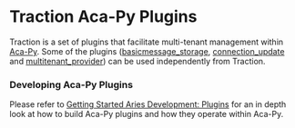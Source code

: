 # Traction Aca-Py Plugins

Traction is a set of plugins that facilitate multi-tenant management within [Aca-Py](https://github.com/hyperledger/aries-cloudagent-python). Some of the plugins ([basicmessage_storage](./basicmessage_storage/README.md), [connection_update](./connection_update/README.md) and [multitenant_provider](./multitenant_provider/README.md)) can be used independently from Traction.  


### Developing Aca-Py Plugins

Please refer to [Getting Started Aries Development: Plugins](https://github.com/hyperledger/aries-cloudagent-python/blob/45c832658245747a3366735f6179362d127bae02/docs/GettingStartedAriesDev/PlugIns.md) for an in depth look at how to build Aca-Py plugins and how they operate within Aca-Py.
